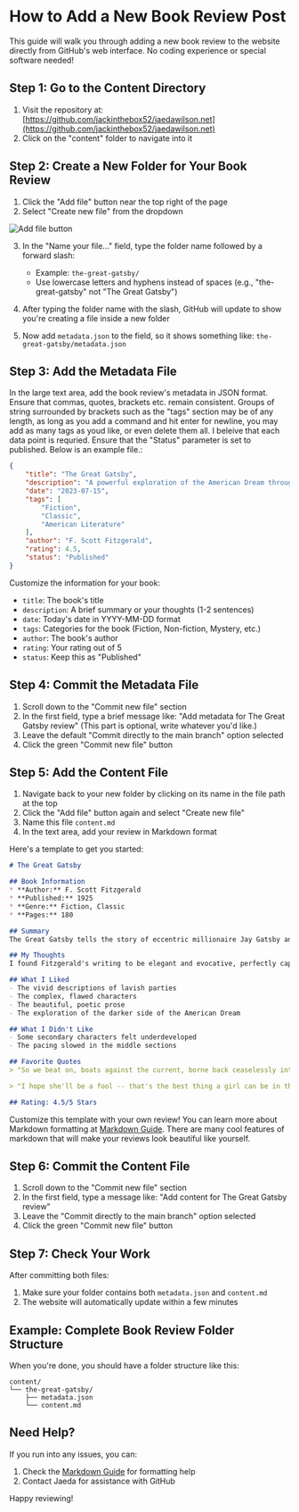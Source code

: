 # How to Add a New Book Review Post

This guide will walk you through adding a new book review to the website directly from GitHub's web interface. No coding experience or special software needed!

## Step 1: Go to the Content Directory

1. Visit the repository at: [https://github.com/jackinthebox52/jaedawilson.net](https://github.com/jackinthebox52/jaedawilson.net) 
2. Click on the "content" folder to navigate into it

## Step 2: Create a New Folder for Your Book Review

1. Click the "Add file" button near the top right of the page
2. Select "Create new file" from the dropdown

![Add file button](https://i.imgur.com/KdqGYi1.png)

3. In the "Name your file..." field, type the folder name followed by a forward slash:
   - Example: `the-great-gatsby/` 
   - Use lowercase letters and hyphens instead of spaces (e.g., "the-great-gatsby" not "The Great Gatsby")

4. After typing the folder name with the slash, GitHub will update to show you're creating a file inside a new folder
5. Now add `metadata.json` to the field, so it shows something like: `the-great-gatsby/metadata.json`

## Step 3: Add the Metadata File

In the large text area, add the book review's metadata in JSON format. Ensure that commas, quotes, brackets etc. remain consistent. Groups of string surrounded by brackets such as the "tags" section may be of any length, as long as you add a command and hit enter for newline, you may add as many tags as youd like, or even delete them all. I beleive that each data point is requried. Ensure that the "Status" parameter is set to published. Below is an example file.:  

```json
{
    "title": "The Great Gatsby",
    "description": "A powerful exploration of the American Dream through the eyes of mysterious millionaire Jay Gatsby and his obsession with Daisy Buchanan.",
    "date": "2023-07-15",
    "tags": [
        "Fiction",
        "Classic",
        "American Literature"
    ],
    "author": "F. Scott Fitzgerald",
    "rating": 4.5,
    "status": "Published"
}
```

Customize the information for your book:
- `title`: The book's title
- `description`: A brief summary or your thoughts (1-2 sentences)
- `date`: Today's date in YYYY-MM-DD format
- `tags`: Categories for the book (Fiction, Non-fiction, Mystery, etc.)
- `author`: The book's author
- `rating`: Your rating out of 5
- `status`: Keep this as "Published"

## Step 4: Commit the Metadata File

1. Scroll down to the "Commit new file" section
2. In the first field, type a brief message like: "Add metadata for The Great Gatsby review" (This part is optional, write whatever you'd like.)
3. Leave the default "Commit directly to the main branch" option selected
4. Click the green "Commit new file" button

## Step 5: Add the Content File

1. Navigate back to your new folder by clicking on its name in the file path at the top
2. Click the "Add file" button again and select "Create new file"
3. Name this file `content.md`
4. In the text area, add your review in Markdown format

Here's a template to get you started:

```markdown
# The Great Gatsby

## Book Information
* **Author:** F. Scott Fitzgerald
* **Published:** 1925
* **Genre:** Fiction, Classic
* **Pages:** 180

## Summary
The Great Gatsby tells the story of eccentric millionaire Jay Gatsby and his obsession with the beautiful Daisy Buchanan. Set in the Roaring Twenties, the novel explores themes of wealth, class, love, and the American Dream.

## My Thoughts
I found Fitzgerald's writing to be elegant and evocative, perfectly capturing the Jazz Age's extravagance and emptiness. Gatsby is a fascinating character whose tragic flaws make him both sympathetic and frustrating.

## What I Liked
- The vivid descriptions of lavish parties
- The complex, flawed characters
- The beautiful, poetic prose
- The exploration of the darker side of the American Dream

## What I Didn't Like
- Some secondary characters felt underdeveloped
- The pacing slowed in the middle sections

## Favorite Quotes
> "So we beat on, boats against the current, borne back ceaselessly into the past."

> "I hope she'll be a fool -- that's the best thing a girl can be in this world, a beautiful little fool."

## Rating: 4.5/5 Stars
```

Customize this template with your own review! You can learn more about Markdown formatting at [Markdown Guide](https://www.markdownguide.org/basic-syntax/). There are many cool features of markdown that will make your reviews look beautiful like yourself.

## Step 6: Commit the Content File

1. Scroll down to the "Commit new file" section
2. In the first field, type a message like: "Add content for The Great Gatsby review"
3. Leave the "Commit directly to the main branch" option selected
4. Click the green "Commit new file" button

## Step 7: Check Your Work

After committing both files:
1. Make sure your folder contains both `metadata.json` and `content.md`
2. The website will automatically update within a few minutes

## Example: Complete Book Review Folder Structure

When you're done, you should have a folder structure like this:

```
content/
└── the-great-gatsby/
    ├── metadata.json
    └── content.md
```

## Need Help?

If you run into any issues, you can:
1. Check the [Markdown Guide](https://www.markdownguide.org/cheat-sheet/) for formatting help
2. Contact Jaeda for assistance with GitHub

Happy reviewing!